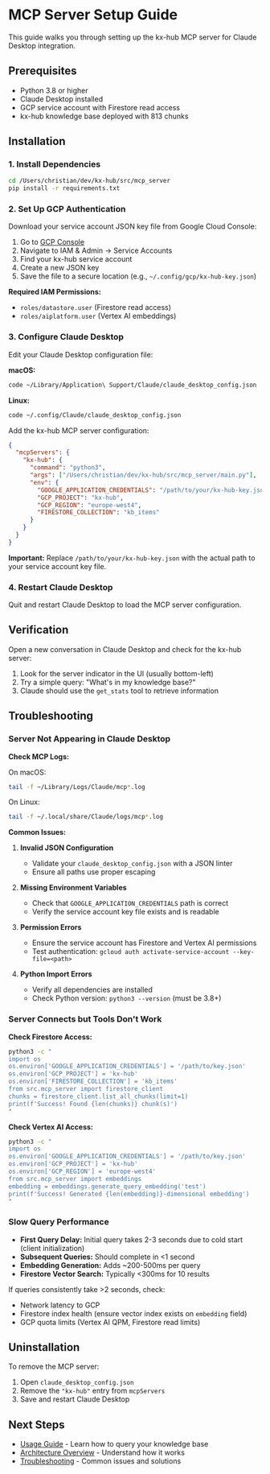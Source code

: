 # MCP Server Setup Guide

This guide walks you through setting up the kx-hub MCP server for Claude Desktop integration.

## Prerequisites

- Python 3.8 or higher
- Claude Desktop installed
- GCP service account with Firestore read access
- kx-hub knowledge base deployed with 813 chunks

## Installation

### 1. Install Dependencies

```bash
cd /Users/christian/dev/kx-hub/src/mcp_server
pip install -r requirements.txt
```

### 2. Set Up GCP Authentication

Download your service account JSON key file from Google Cloud Console:

1. Go to [GCP Console](https://console.cloud.google.com/)
2. Navigate to IAM & Admin → Service Accounts
3. Find your kx-hub service account
4. Create a new JSON key
5. Save the file to a secure location (e.g., `~/.config/gcp/kx-hub-key.json`)

**Required IAM Permissions:**
- `roles/datastore.user` (Firestore read access)
- `roles/aiplatform.user` (Vertex AI embeddings)

### 3. Configure Claude Desktop

Edit your Claude Desktop configuration file:

**macOS:**
```bash
code ~/Library/Application\ Support/Claude/claude_desktop_config.json
```

**Linux:**
```bash
code ~/.config/Claude/claude_desktop_config.json
```

Add the kx-hub MCP server configuration:

```json
{
  "mcpServers": {
    "kx-hub": {
      "command": "python3",
      "args": ["/Users/christian/dev/kx-hub/src/mcp_server/main.py"],
      "env": {
        "GOOGLE_APPLICATION_CREDENTIALS": "/path/to/your/kx-hub-key.json",
        "GCP_PROJECT": "kx-hub",
        "GCP_REGION": "europe-west4",
        "FIRESTORE_COLLECTION": "kb_items"
      }
    }
  }
}
```

**Important:** Replace `/path/to/your/kx-hub-key.json` with the actual path to your service account key file.

### 4. Restart Claude Desktop

Quit and restart Claude Desktop to load the MCP server configuration.

## Verification

Open a new conversation in Claude Desktop and check for the kx-hub server:

1. Look for the server indicator in the UI (usually bottom-left)
2. Try a simple query: "What's in my knowledge base?"
3. Claude should use the `get_stats` tool to retrieve information

## Troubleshooting

### Server Not Appearing in Claude Desktop

**Check MCP Logs:**

On macOS:
```bash
tail -f ~/Library/Logs/Claude/mcp*.log
```

On Linux:
```bash
tail -f ~/.local/share/Claude/logs/mcp*.log
```

**Common Issues:**

1. **Invalid JSON Configuration**
   - Validate your `claude_desktop_config.json` with a JSON linter
   - Ensure all paths use proper escaping

2. **Missing Environment Variables**
   - Check that `GOOGLE_APPLICATION_CREDENTIALS` path is correct
   - Verify the service account key file exists and is readable

3. **Permission Errors**
   - Ensure the service account has Firestore and Vertex AI permissions
   - Test authentication: `gcloud auth activate-service-account --key-file=<path>`

4. **Python Import Errors**
   - Verify all dependencies are installed
   - Check Python version: `python3 --version` (must be 3.8+)

### Server Connects but Tools Don't Work

**Check Firestore Access:**
```bash
python3 -c "
import os
os.environ['GOOGLE_APPLICATION_CREDENTIALS'] = '/path/to/key.json'
os.environ['GCP_PROJECT'] = 'kx-hub'
os.environ['FIRESTORE_COLLECTION'] = 'kb_items'
from src.mcp_server import firestore_client
chunks = firestore_client.list_all_chunks(limit=1)
print(f'Success! Found {len(chunks)} chunk(s)')
"
```

**Check Vertex AI Access:**
```bash
python3 -c "
import os
os.environ['GOOGLE_APPLICATION_CREDENTIALS'] = '/path/to/key.json'
os.environ['GCP_PROJECT'] = 'kx-hub'
os.environ['GCP_REGION'] = 'europe-west4'
from src.mcp_server import embeddings
embedding = embeddings.generate_query_embedding('test')
print(f'Success! Generated {len(embedding)}-dimensional embedding')
"
```

### Slow Query Performance

- **First Query Delay:** Initial query takes 2-3 seconds due to cold start (client initialization)
- **Subsequent Queries:** Should complete in <1 second
- **Embedding Generation:** Adds ~200-500ms per query
- **Firestore Vector Search:** Typically <300ms for 10 results

If queries consistently take >2 seconds, check:
- Network latency to GCP
- Firestore index health (ensure vector index exists on `embedding` field)
- GCP quota limits (Vertex AI QPM, Firestore read limits)

## Uninstallation

To remove the MCP server:

1. Open `claude_desktop_config.json`
2. Remove the `"kx-hub"` entry from `mcpServers`
3. Save and restart Claude Desktop

## Next Steps

- [Usage Guide](./mcp-server-usage.md) - Learn how to query your knowledge base
- [Architecture Overview](./architecture/mcp-integration.md) - Understand how it works
- [Troubleshooting](./mcp-server-setup.md#troubleshooting) - Common issues and solutions
